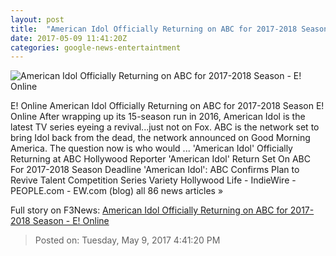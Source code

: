 ```yaml
---
layout: post
title:  "American Idol Officially Returning on ABC for 2017-2018 Season - E! Online"
date: 2017-05-09 11:41:20Z
categories: google-news-entertaintment
---
```


![American Idol Officially Returning on ABC for 2017-2018 Season - E! Online](http://akns-images.eonline.com/eol_images/Entire_Site/2016217/rs_300x300-160317125715-600-ryan-seacrest-american-idol.jb.31716.jpg?downsize=600:*&crop=600:315;left,top)

E! Online American Idol Officially Returning on ABC for 2017-2018 Season E! Online After wrapping up its 15-season run in 2016, American Idol is the latest TV series eyeing a revival...just not on Fox. ABC is the network set to bring Idol back from the dead, the network announced on Good Morning America. The question now is who would ... 'American Idol' Officially Returning at ABC Hollywood Reporter 'American Idol' Return Set On ABC For 2017-2018 Season Deadline 'American Idol': ABC Confirms Plan to Revive Talent Competition Series Variety Hollywood Life - IndieWire - PEOPLE.com - EW.com (blog) all 86 news articles »


Full story on F3News: [American Idol Officially Returning on ABC for 2017-2018 Season - E! Online](http://www.f3nws.com/n/MyXNyF)

> Posted on: Tuesday, May 9, 2017 4:41:20 PM
